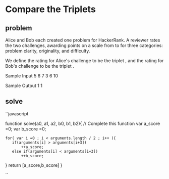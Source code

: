 # Compare the Triplets

## problem

Alice and Bob each created one problem for HackerRank. A reviewer rates the two challenges, awarding points on a scale from  to  for three categories: problem clarity, originality, and difficulty.

We define the rating for Alice's challenge to be the triplet , and the rating for Bob's challenge to be the triplet .

Sample Input
5 6 7
3 6 10

Sample Output
1 1 


## solve

``javascript

function solve(a0, a1, a2, b0, b1, b2){
    // Complete this function
   var a_score =0;
   var b_score =0;
   
    for( var i =0 ; i < arguments.length / 2 ; i++ ){
       if(arguments[i] > arguments[i+3]) 
           ++a_score;
       else if(arguments[i] < arguments[i+3])
           ++b_score;
   }
   return [a_score,b_score]
}


``